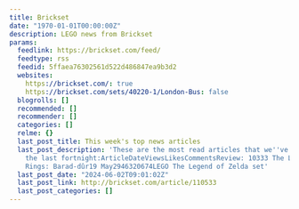 ```yaml
---
title: Brickset
date: "1970-01-01T00:00:00Z"
description: LEGO news from Brickset
params:
  feedlink: https://brickset.com/feed/
  feedtype: rss
  feedid: 5ffaea76302561d522d486847ea9b3d2
  websites:
    https://brickset.com/: true
    https://brickset.com/sets/40220-1/London-Bus: false
  blogrolls: []
  recommended: []
  recommender: []
  categories: []
  relme: {}
  last_post_title: This week's top news articles
  last_post_description: 'These are the most read articles that we''ve posted during
    the last fortnight:ArticleDateViewsLikesCommentsReview: 10333 The Lord of the
    Rings: Barad-dûr19 May2946320674LEGO The Legend of Zelda set'
  last_post_date: "2024-06-02T09:01:02Z"
  last_post_link: http://brickset.com/article/110533
  last_post_categories: []
---
```

